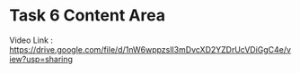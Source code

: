 # Task 6 Content Area

Video Link : https://drive.google.com/file/d/1nW6wppzslI3mDvcXD2YZDrUcVDiGgC4e/view?usp=sharing